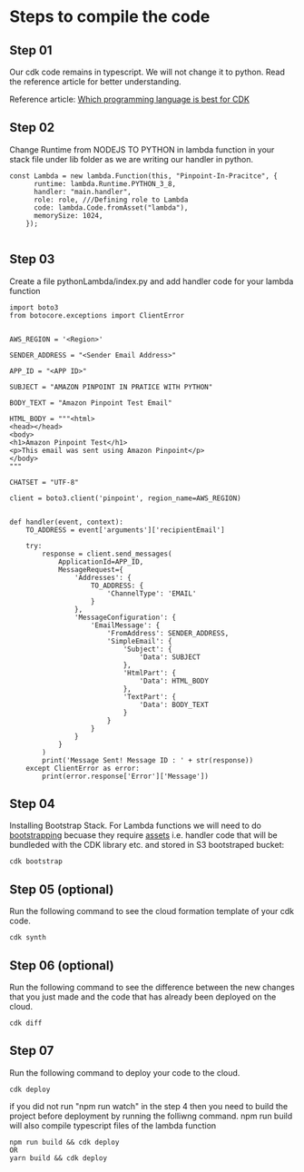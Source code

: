 
# Steps to compile the code

## Step 01

Our cdk code remains in typescript. We will not change it to python. Read the reference article for better understanding.

Reference article:
[Which programming language is best for CDK ](https://awsmaniac.com/which-programming-language-is-the-best-for-aws-cdk/)

## Step 02

Change Runtime from NODEJS TO PYTHON in lambda function in your stack file under lib folder as we are writing our handler in python.

```
const Lambda = new lambda.Function(this, "Pinpoint-In-Pracitce", {
      runtime: lambda.Runtime.PYTHON_3_8,
      handler: "main.handler",
      role: role, ///Defining role to Lambda
      code: lambda.Code.fromAsset("lambda"),
      memorySize: 1024,
    });
    
```


## Step 03

Create a file pythonLambda/index.py and add handler code for your lambda function

```
import boto3
from botocore.exceptions import ClientError


AWS_REGION = '<Region>'

SENDER_ADDRESS = "<Sender Email Address>"

APP_ID = "<APP ID>"

SUBJECT = "AMAZON PINPOINT IN PRATICE WITH PYTHON"

BODY_TEXT = "Amazon Pinpoint Test Email"

HTML_BODY = """<html>
<head></head>
<body>
<h1>Amazon Pinpoint Test</h1>
<p>This email was sent using Amazon Pinpoint</p>
</body>
"""

CHATSET = "UTF-8"

client = boto3.client('pinpoint', region_name=AWS_REGION)


def handler(event, context):
    TO_ADDRESS = event['arguments']['recipientEmail']

    try:
        response = client.send_messages(
            ApplicationId=APP_ID,
            MessageRequest={
                'Addresses': {
                    TO_ADDRESS: {
                        'ChannelType': 'EMAIL'
                    }
                },
                'MessageConfiguration': {
                    'EmailMessage': {
                        'FromAddress': SENDER_ADDRESS,
                        'SimpleEmail': {
                            'Subject': {
                                'Data': SUBJECT
                            },
                            'HtmlPart': {
                                'Data': HTML_BODY
                            },
                            'TextPart': {
                                'Data': BODY_TEXT
                            }
                        }
                    }
                }
            }
        )
        print('Message Sent! Message ID : ' + str(response))
    except ClientError as error:
        print(error.response['Error']['Message'])
```

## Step 04
Installing Bootstrap Stack. 
For Lambda functions we will need to do [bootstrapping](https://docs.aws.amazon.com/cdk/latest/guide/bootstrapping.html) becuase they require [assets](https://docs.aws.amazon.com/cdk/latest/guide/assets.html) i.e. handler code that will be bundleded with the CDK library etc. and stored in S3 bootstraped bucket:

```
cdk bootstrap
```


## Step 05 (optional)

Run the following command to see the cloud formation template of your cdk code.

```
cdk synth
```

## Step 06 (optional)

Run the following command to see the difference between the new changes that you just made and the code that has already been deployed on the cloud.
```
cdk diff
```


## Step 07

Run the following command to deploy your code to the cloud. 

```
cdk deploy
```

if you did not run "npm run watch" in the step 4 then you need to build the project before deployment by running the folliwng command. npm run build will also compile typescript files of the lambda function

```
npm run build && cdk deploy
OR
yarn build && cdk deploy
```

